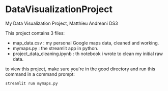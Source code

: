 # DataVisualizationProject
My Data Visualization Project, Matthieu Andreani DS3

This project contains 3 files:
- map_data.csv : my personal Google maps data, cleaned and working.
- mymaps.py : the streamlit app in python.
- project_data_cleaning.ipynb : th notebook i wrote to clean my initial raw data.

to view this project, make sure you're in the good directory and run this command in a command prompt:
```sh
streamlit run mymaps.py
```
